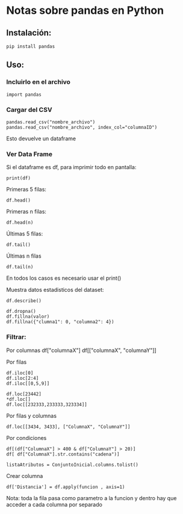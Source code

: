 # Notas sobre pandas en Python

## Instalación:

	pip install pandas

## Uso:
### Incluirlo en el archivo

	import pandas

### Cargar del CSV
	pandas.read_csv("nombre_archivo")
	pandas.read_csv("nombre_archivo", index_col="columnaID") 
Esto devuelve un dataframe 

### Ver Data Frame
Si el dataframe es df, para imprimir todo en pantalla:
	
	print(df)

Primeras 5 filas:
	
	df.head()

Primeras n filas:

	df.head(n)

Últimas 5 filas:
	
	df.tail()

Últimas n filas
	
	df.tail(n)

En todos los casos es necesario usar el print()

Muestra datos estadisticos del dataset:

	df.describe()

	df.dropna()
	df.fillna(valor)
	df.fillna({"clumna1": 0, "columna2": 4})

### Filtrar:
Por columnas
	df["columnaX"]
	df[["columnaX", "columnaY"]]

Por filas

	df.iloc[0]
	df.iloc[2:4]
	df.iloc[[0,5,9]]

	df.loc[23442]
	*df.loc[]
	df.loc[[232333,233333,323334]]

Por filas y columnas
	
	df.loc[[3434, 3433], ["ColumnaX", "ColumnaY"]]

Por condiciones

	df[(df["ColumnaX"] > 400 & df["ColumnaY"] > 20)]
	df[ df["ColumnaX"].str.contains("cadena")]

	listaAtributos = ConjuntoInicial.columns.tolist()

Crear columna

	df['Distancia'] = df.apply(funcion , axis=1)
Nota: toda la fila pasa como parametro a la funcion
y dentro hay que acceder a cada columna por separado

